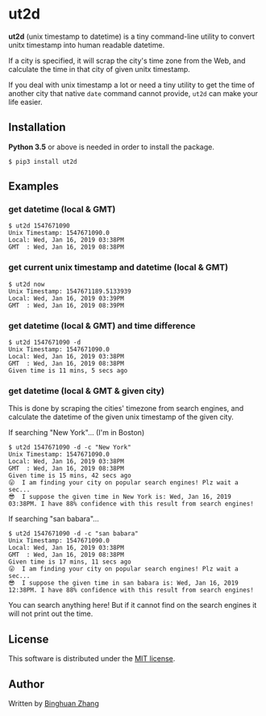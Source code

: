 # ut2d
__ut2d__ (unix timestamp to datetime) is a tiny command-line utility to convert unitx timestamp into human readable datetime.

If a city is specified, it will scrap the city's time zone from the Web, and calculate the time in that city of given unitx timestamp.

If you deal with unix timestamp a lot or need a tiny utility to get the time of another city that native `date` command cannot provide, `ut2d` can make your life easier.

## Installation

__Python 3.5__ or above is needed in order to install the package.

`$ pip3 install ut2d`

## Examples

### get datetime (local & GMT)
```console
$ ut2d 1547671090
Unix Timestamp: 1547671090.0
Local: Wed, Jan 16, 2019 03:38PM
GMT  : Wed, Jan 16, 2019 08:38PM
```

### get current unix timestamp and datetime (local & GMT)
```console
$ ut2d now
Unix Timestamp: 1547671189.5133939
Local: Wed, Jan 16, 2019 03:39PM
GMT  : Wed, Jan 16, 2019 08:39PM
```

### get datetime (local & GMT) and time difference
```console
$ ut2d 1547671090 -d
Unix Timestamp: 1547671090.0
Local: Wed, Jan 16, 2019 03:38PM
GMT  : Wed, Jan 16, 2019 08:38PM
Given time is 11 mins, 5 secs ago
```

### get datetime (local & GMT & given city)
This is done by scraping the cities' timezone from search engines, and calculate the datetime of the given unix timestamp of the given city.

If searching "New York"... (I'm in Boston)
```console
$ ut2d 1547671090 -d -c "New York"
Unix Timestamp: 1547671090.0
Local: Wed, Jan 16, 2019 03:38PM
GMT  : Wed, Jan 16, 2019 08:38PM
Given time is 15 mins, 42 secs ago
😛  I am finding your city on popular search engines! Plz wait a sec...
😎  I suppose the given time in New York is: Wed, Jan 16, 2019 03:38PM. I have 88% confidence with this result from search engines!
```

If searching "san babara"...
```console
$ ut2d 1547671090 -d -c "san babara"
Unix Timestamp: 1547671090.0
Local: Wed, Jan 16, 2019 03:38PM
GMT  : Wed, Jan 16, 2019 08:38PM
Given time is 17 mins, 11 secs ago
😛  I am finding your city on popular search engines! Plz wait a sec...
😎  I suppose the given time in san babara is: Wed, Jan 16, 2019 12:38PM. I have 88% confidence with this result from search engines!
```

You can search anything here! But if it cannot find on the search engines it will not print out the time.

## License

This software is distributed under the [MIT license](https://raw.github.com/soimort/you-get/master/LICENSE.txt).

## Author

Written by [Binghuan Zhang](https://github.com/estepona)
